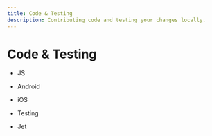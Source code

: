 ```yaml
---
title: Code & Testing
description: Contributing code and testing your changes locally.
---
```


# Code & Testing

- JS
- Android
- iOS

- Testing
- Jet
